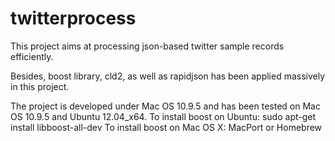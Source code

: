 # twitterprocess

This project aims at processing json-based twitter sample records efficiently.

Besides, boost library, cld2, as well as rapidjson has been applied massively in this project.


The project is developed under Mac OS 10.9.5 and has been tested on Mac OS 10.9.5 and Ubuntu 12.04_x64. 
To install boost on Ubuntu:       sudo apt-get install libboost-all-dev 
To install boost on Mac OS X:     MacPort or Homebrew  


